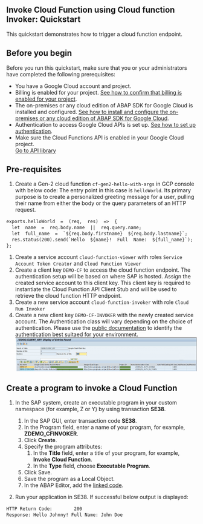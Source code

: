 Invoke Cloud Function using Cloud function Invoker: Quickstart
-------------------------------------------------

This quickstart demonstrates how to trigger a cloud function endpoint.

Before you begin
----------------

Before you run this quickstart, make sure that you or your administrators have completed the following prerequisites:

-   You have a Google Cloud account and project.
-   Billing is enabled for your project. [See how to confirm that billing is enabled for your project](https://cloud.google.com/billing/docs/how-to/verify-billing-enabled).
-   The on-premises or any cloud edition of ABAP SDK for Google Cloud is installed and configured. [See how to install and configure the on-premises or any cloud edition of ABAP SDK for Google Cloud](https://cloud.google.com/solutions/sap/docs/abap-sdk/on-premises-or-any-cloud/latest/install-config).
-   Authentication to access Google Cloud APIs is set up. [See how to set up authentication](https://cloud.google.com/solutions/sap/docs/abap-sdk/on-premises-or-any-cloud/latest/authentication).
-   Make sure the Cloud Functions API is enabled in your Google Cloud project.\
    [Go to API library](https://console.cloud.google.com/project/_/apis/library/pubsub.googleapis.com)

Pre-requisites
--------------

1.  Create a Gen-2 cloud function `cf-gen2-hello-with-args` in GCP console with below code: The entry point in this case is `helloWorld`. Its primary purpose is to create a personalized greeting message for a user, pulling their name from either the body or the query parameters of an HTTP request.
```
exports.helloWorld  =  (req,  res)  =>  {
  let  name  =  req.body.name  ||  req.query.name;
  let  full_name  =  `${req.body.firstname}  ${req.body.lastname}`;
  res.status(200).send(`Hello  ${name}!  Full  Name:  ${full_name}`);
};
```

1.  Create a service account `cloud-function-viewer` with roles `Service Account Token Creator` and `Cloud Function Viewer`
2.  Create a client key `DEMO-CF` to access the cloud function endpoint. The authentication setup will be based on where SAP is hosted. Assign the created service account to this client key. This client key is required to instantiate the Cloud Function API Client Stub and will be used to retrieve the cloud function HTTP endpoint.
3.  Create a new service account `cloud-function-invoker` with role `Cloud Run Invoker`
4.  Create a new client key `DEMO-CF-INVOKER` with the newly created service account. The Authentication class will vary depending on the choice of authentication. Please use the [public documentation](https://cloud.google.com/solutions/sap/docs/abap-sdk/on-premises-or-any-cloud/latest/authentication) to identify the authentication best suitaed for your environment.
![Client Key Configuration](images/img-cfinvoker-clientkey.png)

## Create a program to invoke a Cloud Function
1. In the SAP system, create an executable program in your custom namespace (for example, Z or Y) by using transaction **SE38**.
    1. In the SAP GUI, enter transaction code **SE38**.
    2. In the Program field, enter a name of your program, for example, **ZDEMO_CFINVOKER**.
    3. Click **Create**.
    4. Specify the program attributes:
       1. In the **Title** field, enter a title of your program, for example, **Invoke Cloud Function**.
       2. In the **Type** field, choose **Executable Program**.
    7. Click Save.
    8. Save the program as a Local Object.
    9. In the ABAP Editor, add the [linked code](zr_qs_cfinvoker.prog.abap).

2. Run your application in SE38. If successful below output is displayed:
```
HTTP Return Code:        200
Response: Hello Johnny! Full Name: John Doe
```
